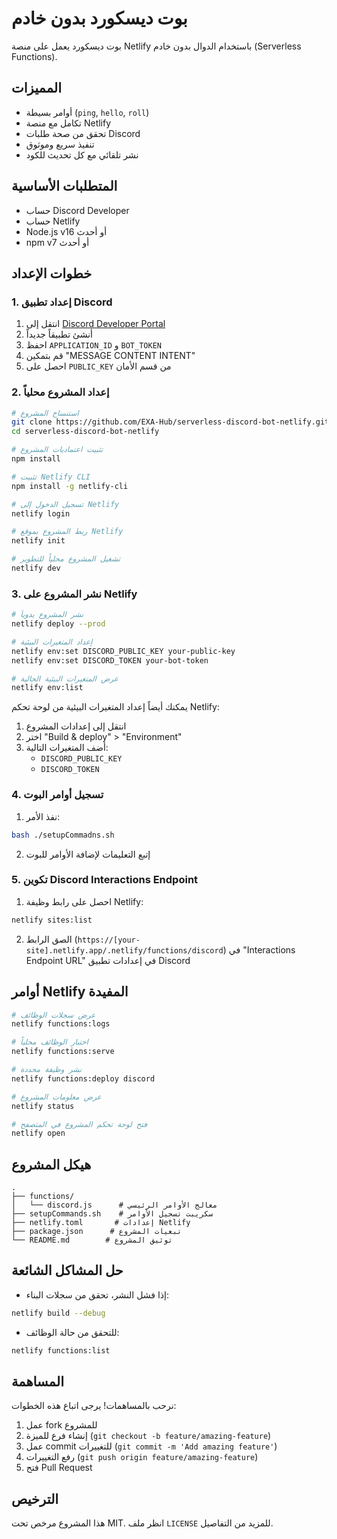 # بوت ديسكورد بدون خادم

بوت ديسكورد يعمل على منصة Netlify باستخدام الدوال بدون خادم (Serverless Functions).

## المميزات

- أوامر بسيطة (`ping`, `hello`, `roll`)
- تكامل مع منصة Netlify
- تحقق من صحة طلبات Discord
- تنفيذ سريع وموثوق
- نشر تلقائي مع كل تحديث للكود

## المتطلبات الأساسية

- حساب Discord Developer
- حساب Netlify
- Node.js v16 أو أحدث
- npm v7 أو أحدث

## خطوات الإعداد

### 1. إعداد تطبيق Discord

1. انتقل إلى [Discord Developer Portal](https://discord.com/developers/applications)
2. أنشئ تطبيقاً جديداً
3. احفظ `APPLICATION_ID` و `BOT_TOKEN`
4. قم بتمكين "MESSAGE CONTENT INTENT"
5. احصل على `PUBLIC_KEY` من قسم الأمان

### 2. إعداد المشروع محلياً

```bash
# استنساخ المشروع
git clone https://github.com/EXA-Hub/serverless-discord-bot-netlify.git
cd serverless-discord-bot-netlify

# تثبيت اعتماديات المشروع
npm install

# تثبيت Netlify CLI
npm install -g netlify-cli

# تسجيل الدخول إلى Netlify
netlify login

# ربط المشروع بموقع Netlify
netlify init

# تشغيل المشروع محلياً للتطوير
netlify dev
```

### 3. نشر المشروع على Netlify

```bash
# نشر المشروع يدوياً
netlify deploy --prod

# إعداد المتغيرات البيئية
netlify env:set DISCORD_PUBLIC_KEY your-public-key
netlify env:set DISCORD_TOKEN your-bot-token

# عرض المتغيرات البيئية الحالية
netlify env:list
```

يمكنك أيضاً إعداد المتغيرات البيئية من لوحة تحكم Netlify:

1. انتقل إلى إعدادات المشروع
2. اختر "Build & deploy" > "Environment"
3. أضف المتغيرات التالية:
   - `DISCORD_PUBLIC_KEY`
   - `DISCORD_TOKEN`

### 4. تسجيل أوامر البوت

1. نفذ الأمر:

```bash
bash ./setupCommadns.sh
```

2. إتبع التعليمات لإضافة الأوامر للبوت

### 5. تكوين Discord Interactions Endpoint

1. احصل على رابط وظيفة Netlify:

```bash
netlify sites:list
```

2. الصق الرابط (`https://[your-site].netlify.app/.netlify/functions/discord`) في "Interactions Endpoint URL" في إعدادات تطبيق Discord

## أوامر Netlify المفيدة

```bash
# عرض سجلات الوظائف
netlify functions:logs

# اختبار الوظائف محلياً
netlify functions:serve

# نشر وظيفة محددة
netlify functions:deploy discord

# عرض معلومات المشروع
netlify status

# فتح لوحة تحكم المشروع في المتصفح
netlify open
```

## هيكل المشروع

```shell
.
├── functions/
│   └── discord.js      # معالج الأوامر الرئيسي
├── setupCommands.sh    # سكريبت تسجيل الأوامر
├── netlify.toml       # إعدادات Netlify
├── package.json      # تبعيات المشروع
└── README.md        # توثيق المشروع
```

## حل المشاكل الشائعة

- إذا فشل النشر، تحقق من سجلات البناء:

```bash
netlify build --debug
```

- للتحقق من حالة الوظائف:

```bash
netlify functions:list
```

## المساهمة

نرحب بالمساهمات! يرجى اتباع هذه الخطوات:

1. عمل fork للمشروع
2. إنشاء فرع للميزة (`git checkout -b feature/amazing-feature`)
3. عمل commit للتغييرات (`git commit -m 'Add amazing feature'`)
4. رفع التغييرات (`git push origin feature/amazing-feature`)
5. فتح Pull Request

## الترخيص

هذا المشروع مرخص تحت MIT. انظر ملف `LICENSE` للمزيد من التفاصيل.
